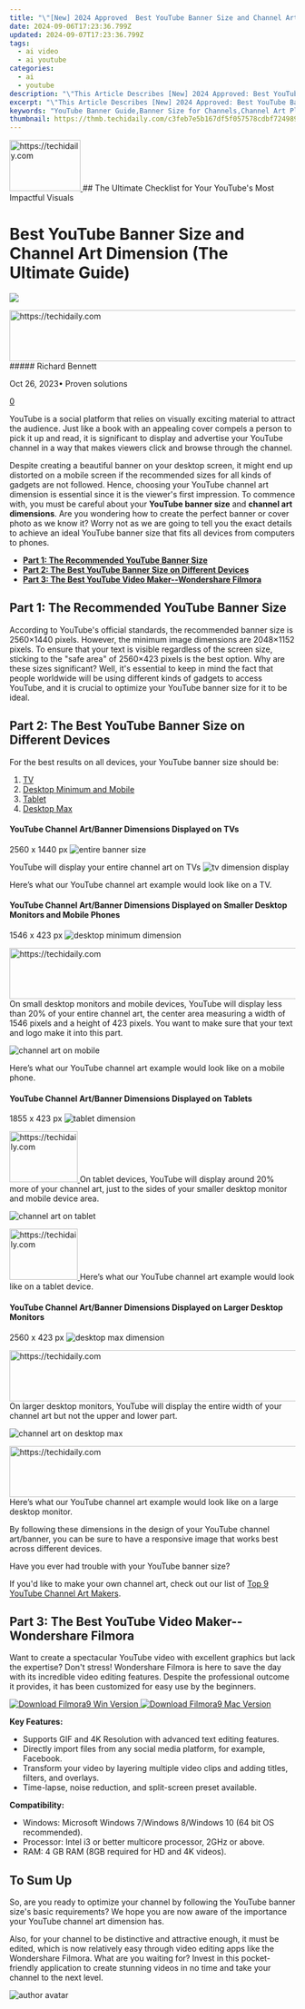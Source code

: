 ```yaml
---
title: "\"[New] 2024 Approved  Best YouTube Banner Size and Channel Art Dimension (The Ultimate Guide)\""
date: 2024-09-06T17:23:36.799Z
updated: 2024-09-07T17:23:36.799Z
tags:
  - ai video
  - ai youtube
categories:
  - ai
  - youtube
description: "\"This Article Describes [New] 2024 Approved: Best YouTube Banner Size and Channel Art Dimension (The Ultimate Guide)\""
excerpt: "\"This Article Describes [New] 2024 Approved: Best YouTube Banner Size and Channel Art Dimension (The Ultimate Guide)\""
keywords: "YouTube Banner Guide,Banner Size for Channels,Channel Art Placement,Ultimate Banner Guide,Dimension Tips YouTube,Optimal Banner Size,Channel Art Standards"
thumbnail: https://thmb.techidaily.com/c3feb7e5b167df5f057578cdbf724989b5f25148052cd8949359804b1109e7ca.png
---
```


<!-- affiliate ads begin -->
<a href="https://aligracehair.sjv.io/c/5597632/2115911/19272" target="_top" id="2115911">
  <img src="//a.impactradius-go.com/display-ad/19272-2115911" border="0" alt="https://techidaily.com" width="125" height="90"/>
</a>
<img height="0" width="0" src="https://aligracehair.sjv.io/i/5597632/2115911/19272" style="position:absolute;visibility:hidden;" border="0" />
<!-- affiliate ads end -->
## The Ultimate Checklist for Your YouTube's Most Impactful Visuals

# Best YouTube Banner Size and Channel Art Dimension (The Ultimate Guide)

![](https://images.wondershare.com/filmora/article-images/richard-bennett.jpg)

<!-- affiliate ads begin -->
<a href="https://appsumo.8odi.net/c/5597632/2123727/7443" target="_top" id="2123727">
  <img src="//a.impactradius-go.com/display-ad/7443-2123727" border="0" alt="https://techidaily.com" width="728" height="90"/>
</a>
<img height="0" width="0" src="https://appsumo.8odi.net/i/5597632/2123727/7443" style="position:absolute;visibility:hidden;" border="0" />
<!-- affiliate ads end -->
##### Richard Bennett

 Oct 26, 2023• Proven solutions

[0](#commentsBoxSeoTemplate)

YouTube is a social platform that relies on visually exciting material to attract the audience. Just like a book with an appealing cover compels a person to pick it up and read, it is significant to display and advertise your YouTube channel in a way that makes viewers click and browse through the channel.

Despite creating a beautiful banner on your desktop screen, it might end up distorted on a mobile screen if the recommended sizes for all kinds of gadgets are not followed. Hence, choosing your YouTube channel art dimension is essential since it is the viewer's first impression. To commence with, you must be careful about your **YouTube banner size** and **channel art dimensions**. Are you wondering how to create the perfect banner or cover photo as we know it? Worry not as we are going to tell you the exact details to achieve an ideal YouTube banner size that fits all devices from computers to phones.

* [**Part 1: The Recommended YouTube Banner Size**](#part1)
* [**Part 2: The Best YouTube Banner Size on Different Devices**](#part2)
* [**Part 3: The Best YouTube Video Maker--Wondershare Filmora**](#part3)

## Part 1: The Recommended YouTube Banner Size

According to YouTube's official standards, the recommended banner size is 2560×1440 pixels. However, the minimum image dimensions are 2048×1152 pixels. To ensure that your text is visible regardless of the screen size, sticking to the "safe area" of 2560×423 pixels is the best option. Why are these sizes significant? Well, it's essential to keep in mind the fact that people worldwide will be using different kinds of gadgets to access YouTube, and it is crucial to optimize your YouTube banner size for it to be ideal.

## Part 2: The Best YouTube Banner Size on Different Devices

For the best results on all devices, your YouTube banner size should be:

1. [TV](#TV)
2. [Desktop Minimum and Mobile](#Mobile)
3. [Tablet](#Tablet)
4. [Desktop Max](#DesktopMax)

#### **YouTube Channel Art/Banner Dimensions Displayed on TVs**

 2560 x 1440 px ![entire banner size](https://images.wondershare.com/filmora/article-images/entire-banner-size1.jpg)

YouTube will display your entire channel art on TVs ![tv dimension display](https://images.wondershare.com/filmora/article-images/tv-dimension-display2.jpg)

Here’s what our YouTube channel art example would look like on a TV.

#### **YouTube Channel Art/Banner Dimensions Displayed on Smaller Desktop Monitors and Mobile Phones**

 1546 x 423 px ![desktop minimum dimension](https://images.wondershare.com/filmora/article-images/desktop-minimum-mobile3.jpg)

<!-- affiliate ads begin -->
<a href="https://ephamedtechinc.pxf.io/c/5597632/2139322/26400" target="_top" id="2139322">
  <img src="//a.impactradius-go.com/display-ad/26400-2139322" border="0" alt="https://techidaily.com" width="728" height="90"/>
</a>
<img height="0" width="0" src="https://ephamedtechinc.pxf.io/i/5597632/2139322/26400" style="position:absolute;visibility:hidden;" border="0" />
<!-- affiliate ads end -->
On small desktop monitors and mobile devices, YouTube will display less than 20% of your entire channel art, the center area measuring a width of 1546 pixels and a height of 423 pixels. You want to make sure that your text and logo make it into this part.

 ![channel art on mobile](https://images.wondershare.com/filmora/article-images/channel-art-on-mobile4.jpg)

Here’s what our YouTube channel art example would look like on a mobile phone.

#### **YouTube Channel Art/Banner Dimensions Displayed on Tablets**

1855 x 423 px ![tablet dimension](https://images.wondershare.com/filmora/article-images/tablet-dimension5.jpg)

<!-- affiliate ads begin -->
<a href="https://aligracehair.sjv.io/c/5597632/2135408/19272" target="_top" id="2135408">
  <img src="//a.impactradius-go.com/display-ad/19272-2135408" border="0" alt="https://techidaily.com" width="120" height="90"/>
</a>
<img height="0" width="0" src="https://aligracehair.sjv.io/i/5597632/2135408/19272" style="position:absolute;visibility:hidden;" border="0" />
<!-- affiliate ads end -->
On tablet devices, YouTube will display around 20% more of your channel art, just to the sides of your smaller desktop monitor and mobile device area.

 ![channel art on tablet](https://images.wondershare.com/filmora/article-images/channel-art-on-tablet6.jpg)

<!-- affiliate ads begin -->
<a href="https://aligracehair.sjv.io/c/5597632/2135393/19272" target="_top" id="2135393">
  <img src="//a.impactradius-go.com/display-ad/19272-2135393" border="0" alt="https://techidaily.com" width="120" height="90"/>
</a>
<img height="0" width="0" src="https://aligracehair.sjv.io/i/5597632/2135393/19272" style="position:absolute;visibility:hidden;" border="0" />
<!-- affiliate ads end -->
Here’s what our YouTube channel art example would look like on a tablet device.

#### **YouTube Channel Art/Banner Dimensions Displayed on Larger Desktop Monitors**

 2560 x 423 px ![desktop max dimension](https://images.wondershare.com/filmora/article-images/desktop-max-dimension7.jpg)

<!-- affiliate ads begin -->
<a href="https://appsumo.8odi.net/c/5597632/2130889/7443" target="_top" id="2130889">
  <img src="//a.impactradius-go.com/display-ad/7443-2130889" border="0" alt="https://techidaily.com" width="600" height="90"/>
</a>
<img height="0" width="0" src="https://appsumo.8odi.net/i/5597632/2130889/7443" style="position:absolute;visibility:hidden;" border="0" />
<!-- affiliate ads end -->
On larger desktop monitors, YouTube will display the entire width of your channel art but not the upper and lower part.

 ![channel art on desktop max](https://images.wondershare.com/filmora/article-images/channel-art-on-desktop-max8.jpg)

<!-- affiliate ads begin -->
<a href="https://appsumo.8odi.net/c/5597632/2123729/7443" target="_top" id="2123729">
  <img src="//a.impactradius-go.com/display-ad/7443-2123729" border="0" alt="https://techidaily.com" width="600" height="90"/>
</a>
<img height="0" width="0" src="https://appsumo.8odi.net/i/5597632/2123729/7443" style="position:absolute;visibility:hidden;" border="0" />
<!-- affiliate ads end -->
Here’s what our YouTube channel art example would look like on a large desktop monitor.

 By following these dimensions in the design of your YouTube channel art/banner, you can be sure to have a responsive image that works best across different devices.

Have you ever had trouble with your YouTube banner size?

If you'd like to make your own channel art, check out our list of [Top 9 YouTube Channel Art Makers](https://tools.techidaily.com/wondershare/filmora/download/).

## Part 3: The Best YouTube Video Maker--Wondershare Filmora

Want to create a spectacular YouTube video with excellent graphics but lack the expertise? Don't stress! Wondershare Filmora is here to save the day with its incredible video editing features. Despite the professional outcome it provides, it has been customized for easy use by the beginners.

[![Download Filmora9 Win Version](https://images.wondershare.com/filmora/guide/download-btn-win.jpg) ](https://tools.techidaily.com/wondershare/filmora/download/) [![Download Filmora9 Mac Version](https://images.wondershare.com/filmora/guide/download-btn-mac.jpg) ](https://tools.techidaily.com/wondershare/filmora/download/)

**Key Features:**

* Supports GIF and 4K Resolution with advanced text editing features.
* Directly import files from any social media platform, for example, Facebook.
* Transform your video by layering multiple video clips and adding titles, filters, and overlays.
* Time-lapse, noise reduction, and split-screen preset available.

**Compatibility:**

* Windows: Microsoft Windows 7/Windows 8/Windows 10 (64 bit OS recommended).
* Processor: Intel i3 or better multicore processor, 2GHz or above.
* RAM: 4 GB RAM (8GB required for HD and 4K videos).

## To Sum Up

So, are you ready to optimize your channel by following the YouTube banner size's basic requirements? We hope you are now aware of the importance your YouTube channel art dimension has.

Also, for your channel to be distinctive and attractive enough, it must be edited, which is now relatively easy through video editing apps like the Wondershare Filmora. What are you waiting for? Invest in this pocket-friendly application to create stunning videos in no time and take your channel to the next level.

![author avatar](https://images.wondershare.com/filmora/article-images/richard-bennett.jpg)

<!-- affiliate ads begin -->
<span id="1834903">
					<video width="864" height="1536" style="cursor:pointer"
           poster="//a.impactradius-go.com/display-clicktoplayimage/1834903.png"
           onclick="if(!this.playClicked){this.play();this.setAttribute('controls',true);this.playClicked=true;}">
	   <source src="//a.impactradius-go.com/display-ad/16836-1834903">
	   <img src="//a.impactradius-go.com/display-clicktoplayimage/1834903.png" style="border: none; height: 100%; width: 100%; object-fit: contain">
	</video>
	<div style="width:540px;text-align:center"><a href="javascript:window.open(decodeURIComponent('https%3A%2F%2F25home.pxf.io%2Fc%2F5597632%2F1834903%2F16836'), '_blank');void(0);">Click here</a></div>
</span>
<img height="0" width="0" src="https://imp.pxf.io/i/5597632/1834903/16836" style="position:absolute;visibility:hidden;" border="0" />
<!-- affiliate ads end -->
Richard Bennett

Richard Bennett is a writer and a lover of all things video.

Follow @Richard Bennett


<ins class="adsbygoogle"
     style="display:block"
     data-ad-format="autorelaxed"
     data-ad-client="ca-pub-7571918770474297"
     data-ad-slot="1223367746"></ins>



<ins class="adsbygoogle"
     style="display:block"
     data-ad-client="ca-pub-7571918770474297"
     data-ad-slot="8358498916"
     data-ad-format="auto"
     data-full-width-responsive="true"></ins>





<span class="atpl-alsoreadstyle">Also read:</span>
<div><ul>
<li><a href="https://driver-error.techidaily.com/1721103197661-fixed-device-hubs-code-48/"><u>[FIXED] Device Hub's Code 48</u></a></li>
<li><a href="https://facebook-video-recording.techidaily.com/new-easy-steps-for-achieving-facebooks-prestigious-blue-badge-for-2024/"><u>[New] Easy Steps for Achieving Facebook's Prestigious Blue Badge for 2024</u></a></li>
<li><a href="https://youtube-blog.techidaily.com/iscal-horizons-exploring-mr-beasts-income/"><u>[New] Fiscal Horizons Exploring Mr. Beast's Income</u></a></li>
<li><a href="https://youtube-blog.techidaily.com/n-2024-get-free-youtube-music-anytime-with-these-high-performing-splitters/"><u>[New] In 2024, Get Free YouTube Music Anytime With These High-Performing Splitters</u></a></li>
<li><a href="https://youtube-blog.techidaily.com/n-2024-pioneer-the-future-of-youtube-content-with-tubebuddy/"><u>[New] In 2024, Pioneer the Future of YouTube Content with TubeBuddy</u></a></li>
<li><a href="https://youtube-blog.techidaily.com/n-2024-safely-save-your-streaming-stash-with-these-free-tools/"><u>[New] In 2024, Safely Save Your Streaming Stash with These Free Tools</u></a></li>
<li><a href="https://youtube-blog.techidaily.com/n-2024-say-goodbye-to-interruptions-youtube-adblocking-made-simple/"><u>[New] In 2024, Say Goodbye to Interruptions YouTube Adblocking Made Simple</u></a></li>
<li><a href="https://youtube-blog.techidaily.com/n-2024-the-definitive-guide-to-film-gear-buying-tips/"><u>[New] In 2024, The Definitive Guide to Film Gear Buying Tips</u></a></li>
<li><a href="https://youtube-blog.techidaily.com/n-2024-top-10-tools-to-enhance-your-youtube-vocal-recordings/"><u>[New] In 2024, Top 10 Tools to Enhance Your YouTube Vocal Recordings</u></a></li>
<li><a href="https://youtube-blog.techidaily.com/n-2024-top-ten-youtube-regulations-to-abide-by/"><u>[New] In 2024, Top Ten YouTube Regulations to Abide By</u></a></li>
<li><a href="https://youtube-blog.techidaily.com/n-2024-wholesome-wisdom-videographically-cooking-up-dishes/"><u>[New] In 2024, Wholesome Wisdom Videographically Cooking Up Dishes</u></a></li>
<li><a href="https://youtube-blog.techidaily.com/nnovative-youtube-channel-names-for-the-next-gen-vloggers-and-film-makers-keep-it-under-or-at-156-characters/"><u>[New] Innovative YouTube Channel Names for the Next Gen Vloggers and Film Makers (Keep It Under or at 156 Characters)</u></a></li>
<li><a href="https://youtube-blog.techidaily.com/icense-free-mcb-video-backgrounds/"><u>[New] License-Free MCB Video Backgrounds</u></a></li>
<li><a href="https://youtube-blog.techidaily.com/he-power-of-persuasion-hire-success-stories-1-10/"><u>[New] The Power of Persuasion Hire Success Stories #1-10</u></a></li>
<li><a href="https://youtube-blog.techidaily.com/outubers-dream-gear-top-cameras-unveiled-for-2024/"><u>[New] YouTubers' Dream Gear Top Cameras Unveiled for 2024</u></a></li>
<li><a href="https://youtube-blog.techidaily.com/ed-2024-approved-invigorating-cold-season-selecting-warm-video-themes/"><u>[Updated] 2024 Approved Invigorating Cold Season Selecting Warm Video Themes</u></a></li>
<li><a href="https://youtube-blog.techidaily.com/ed-2024-approved-make-your-own-youtube-opening-and-closing-graphics/"><u>[Updated] 2024 Approved Make Your Own YouTube Opening & Closing Graphics</u></a></li>
<li><a href="https://youtube-blog.techidaily.com/ed-best-practices-the-8-truly-effective-promotion-techniques-for-2024/"><u>[Updated] Best Practices The 8 Truly Effective Promotion Techniques for 2024</u></a></li>
<li><a href="https://youtube-blog.techidaily.com/ed-crafting-the-perfect-pitch-inviting-listeners-to-join-us/"><u>[Updated] Crafting the Perfect Pitch Inviting Listeners to Join Us</u></a></li>
<li><a href="https://some-techniques.techidaily.com/updated-eyemosaic-the-essential-photo-patcher/"><u>[Updated] EyeMosaic The Essential Photo Patcher</u></a></li>
<li><a href="https://some-techniques.techidaily.com/updated-front-runners-graphic-cards-for-4k-games/"><u>[Updated] Front-Runners Graphic Cards for 4K Games</u></a></li>
<li><a href="https://youtube-blog.techidaily.com/ed-ideal-screen-capture-device-for-effective-video-sharing/"><u>[Updated] Ideal Screen Capture Device for Effective Video Sharing</u></a></li>
<li><a href="https://facebook-video-footage.techidaily.com/updated-in-2024-double-delight-endless-looping-of-youtube-videos-for-tvs/"><u>[Updated] In 2024, Double Delight Endless Looping of YouTube Videos for TVs</u></a></li>
<li><a href="https://youtube-blog.techidaily.com/ed-in-2024-ultimate-guide-to-choosing-a-top-tier-gif-maker/"><u>[Updated] In 2024, Ultimate Guide to Choosing a Top-Tier GIF Maker</u></a></li>
<li><a href="https://youtube-blog.techidaily.com/ed-investigating-top-viewed-comments-for-2024/"><u>[Updated] Investigating Top Viewed Comments for 2024</u></a></li>
<li><a href="https://youtube-blog.techidaily.com/ed-redefine-small-screen-experience-explore-these-top-6-freely-available-youtube-shorts-downloader-tools/"><u>[Updated] Redefine Small Screen Experience Explore These Top 6 Freely Available YouTube Shorts Downloader Tools</u></a></li>
<li><a href="https://youtube-blog.techidaily.com/ed-supercharge-your-channel-optimal-release-dates-for-2024/"><u>[Updated] Supercharge Your Channel Optimal Release Dates for 2024</u></a></li>
<li><a href="https://youtube-blog.techidaily.com/ed-the-art-of-cozy-cinematography-top-5-winter-scenes/"><u>[Updated] The Art of Cozy Cinematography Top 5 Winter Scenes</u></a></li>
<li><a href="https://youtube-blog.techidaily.com/ed-the-financial-frontier-acquiring-high-value-youtubes/"><u>[Updated] The Financial Frontier Acquiring High-Value Youtubes</u></a></li>
<li><a href="https://facebook-record-videos.techidaily.com/updated-top-10-free-youtube-video-trimming-apps-reviewed/"><u>[Updated] Top 10 Free YouTube Video Trimming Apps Reviewed</u></a></li>
<li><a href="https://fox-direct.techidaily.com/2024-approved-exploring-affordable-cloud-storage-solutions/"><u>2024 Approved Exploring Affordable Cloud Storage Solutions</u></a></li>
<li><a href="https://some-techniques.techidaily.com/2024-approved-hues-in-action-implementing-color-schemes-properly/"><u>2024 Approved Hues in Action Implementing Color Schemes Properly</u></a></li>
<li><a href="https://audio-shaping.techidaily.com/2024-approved-instant-solutions-to-banish-background-noise-swiftly-from-audio-files/"><u>2024 Approved Instant Solutions to Banish Background Noise Swiftly From Audio Files</u></a></li>
<li><a href="https://youtube-blog.techidaily.com/approved-making-the-leap-set-up-a-sports-vlog-on-macos/"><u>2024 Approved Making the Leap Set Up a Sports Vlog on macOS</u></a></li>
<li><a href="https://youtube-blog.techidaily.com/approved-navigating-the-online-marketplace-for-profitable-yt-content/"><u>2024 Approved Navigating the Online Marketplace for Profitable YT Content</u></a></li>
<li><a href="https://youtube-blog.techidaily.com/approved-three-secure-approaches-for-youtube-to-mp3-file-conversion/"><u>2024 Approved Three Secure Approaches for YouTube-to-MP3 File Conversion</u></a></li>
<li><a href="https://youtube-blog.techidaily.com/approved-transform-your-channels-look-for-free/"><u>2024 Approved Transform Your Channel's Look for Free</u></a></li>
<li><a href="https://unlock-android.techidaily.com/a-complete-guide-to-oem-unlocking-on-xiaomi-redmi-note-12-proplus-5g-by-drfone-android/"><u>A Complete Guide To OEM Unlocking on Xiaomi Redmi Note 12 Pro+ 5G</u></a></li>
<li><a href="https://extra-information.techidaily.com/captivating-video-characters-through-free-animation-for-2024/"><u>Captivating Video Characters Through Free Animation for 2024</u></a></li>
<li><a href="https://blog-min.techidaily.com/die-top-3-wege-um-dvds-effizient-als-avi-dateien-zu-konvertieren-im-jahr-2023/"><u>Die Top-3 Wege, Um DVDs Effizient Als AVI-Dateien Zu Konvertieren Im Jahr 2023</u></a></li>
<li><a href="https://games-able.techidaily.com/efficiently-expanding-steam-deck-with-sd-card/"><u>Efficiently Expanding Steam Deck with SD Card</u></a></li>
<li><a href="https://youtube-blog.techidaily.com/ting-youtube-creativity-ideal-concepts-and-themes-for-channels-for-2024/"><u>Elevating YouTube Creativity Ideal Concepts and Themes for Channels for 2024</u></a></li>
<li><a href="https://tech-revival.techidaily.com/enhance-your-online-presence-professional-live-streaming-features-of-manycam/"><u>Enhance Your Online Presence: Professional Live Streaming Features of ManyCam</u></a></li>
<li><a href="https://extra-information.techidaily.com/exquisite-movie-trailer-showcase/"><u>Exquisite Movie Trailer Showcase</u></a></li>
<li><a href="https://common-error.techidaily.com/how-i-resolved-the-prolonged-shutdown-problem-on-my-windows-10-pc/"><u>How I Resolved the Prolonged Shutdown Problem on My Windows 10 PC</u></a></li>
<li><a href="https://ios-location-track.techidaily.com/how-to-intercept-text-messages-on-apple-iphone-6s-drfone-by-drfone-virtual-ios/"><u>How to Intercept Text Messages on Apple iPhone 6s | Dr.fone</u></a></li>
<li><a href="https://techidaily.com/how-to-reset-tecno-pova-5-without-losing-data-drfone-by-drfone-reset-android-reset-android/"><u>How to Reset Tecno Pova 5 without Losing Data | Dr.fone</u></a></li>
<li><a href="https://extra-information.techidaily.com/in-2024-best-ranked-4k-uhd-media-viewers-available-at-no-cost/"><u>In 2024, Best-Ranked 4K UHD Media Viewers Available at No Cost</u></a></li>
<li><a href="https://android-pokemon-go.techidaily.com/in-2024-list-of-pokemon-go-joysticks-on-oneplus-11-5g-drfone-by-drfone-virtual-android/"><u>In 2024, List of Pokémon Go Joysticks On OnePlus 11 5G | Dr.fone</u></a></li>
<li><a href="https://extra-guidance.techidaily.com/mastering-iphones-video-reduction-and-adjustment-tools-for-2024/"><u>Mastering iPhone's Video Reduction and Adjustment Tools for 2024</u></a></li>
<li><a href="https://smart-video-editing.techidaily.com/new-iphone-and-ipad-video-compression-made-easy-5-free-apps-to-try-for-2024/"><u>New IPhone and iPad Video Compression Made Easy 5 Free Apps to Try for 2024</u></a></li>
<li><a href="https://solve-help.techidaily.com/optimizando-la-alta-calidad-del-video-en-clipchamp-guias-y-opciones-efectivas/"><u>Optimizando La Alta Calidad Del Video en Clipchamp: Guías Y Opciones Efectivas</u></a></li>
<li><a href="https://youtube-blog.techidaily.com/e-engagement-understanding-fair-advertising-on-youtube/"><u>Secure Engagement Understanding Fair Advertising on YouTube</u></a></li>
<li><a href="https://youtube-blog.techidaily.com/splitting-scripts-crafting-7-hilarious-youtube-scenes/"><u>Side-Splitting Scripts Crafting 7 Hilarious YouTube Scenes</u></a></li>
<li><a href="https://instagram-clips.techidaily.com/spark-conversation-crafting-questions-for-ig-story-boost/"><u>Spark Conversation Crafting Questions for IG Story Boost</u></a></li>
<li><a href="https://youtube-blog.techidaily.com/the-pros-and-cons-of-midland-lxt500vp3-a-radio-boasting-plenty-of-features-but-falls-short-on-performance/"><u>The Pros & Cons of Midland LXT500VP3: A Radio Boasting Plenty of Features but Falls Short on Performance</u></a></li>
<li><a href="https://tech-hub.techidaily.com/unlock-creative-potentials-crafting-images-using-dall-e-in-chatgpt-4/"><u>Unlock Creative Potentials: Crafting Images Using DALL-E in ChatGPT-4</u></a></li>
<li><a href="https://network-issues.techidaily.com/updating-intel-graphics-on-win-7-step-by-step-guide/"><u>Updating Intel Graphics on Win 7: Step-by-Step Guide</u></a></li>
<li><a href="https://youtube-blog.techidaily.com/be-copyrights-demystified-understanding-and-managing-strikes/"><u>YouTube Copyrights Demystified Understanding and Managing Strikes</u></a></li>
</ul></div>
